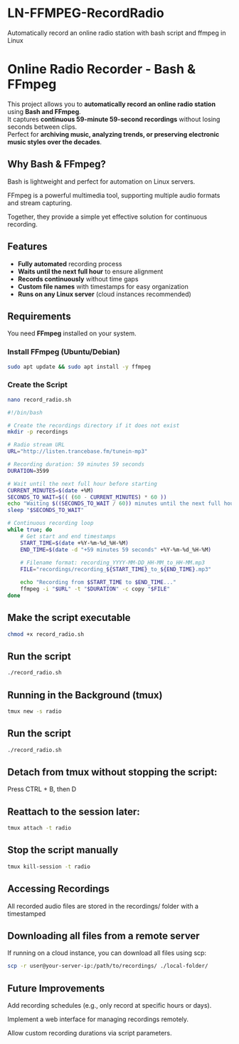# LN-FFMPEG-RecordRadio
Automatically record an online radio station with bash script and ffmpeg in Linux

# Online Radio Recorder - Bash & FFmpeg
This project allows you to **automatically record an online radio station** using **Bash and FFmpeg**.  
It captures **continuous 59-minute 59-second recordings** without losing seconds between clips.  
Perfect for **archiving music, analyzing trends, or preserving electronic music styles over the decades**.

## Why Bash & FFmpeg?
Bash is lightweight and perfect for automation on Linux servers.

FFmpeg is a powerful multimedia tool, supporting multiple audio formats and stream capturing.

Together, they provide a simple yet effective solution for continuous recording.

## Features
- **Fully automated** recording process
- **Waits until the next full hour** to ensure alignment
- **Records continuously** without time gaps
- **Custom file names** with timestamps for easy organization
- **Runs on any Linux server** (cloud instances recommended)

## Requirements
You need **FFmpeg** installed on your system.

### **Install FFmpeg (Ubuntu/Debian)**
```bash
sudo apt update && sudo apt install -y ffmpeg
```

### **Create the Script**

```bash
nano record_radio.sh
```

```bash
#!/bin/bash

# Create the recordings directory if it does not exist
mkdir -p recordings

# Radio stream URL
URL="http://listen.trancebase.fm/tunein-mp3"

# Recording duration: 59 minutes 59 seconds
DURATION=3599

# Wait until the next full hour before starting
CURRENT_MINUTES=$(date +%M)
SECONDS_TO_WAIT=$(( (60 - CURRENT_MINUTES) * 60 ))
echo "Waiting $((SECONDS_TO_WAIT / 60)) minutes until the next full hour..."
sleep "$SECONDS_TO_WAIT"

# Continuous recording loop
while true; do
    # Get start and end timestamps
    START_TIME=$(date +%Y-%m-%d_%H-%M)
    END_TIME=$(date -d "+59 minutes 59 seconds" +%Y-%m-%d_%H-%M)
    
    # Filename format: recording_YYYY-MM-DD_HH-MM_to_HH-MM.mp3
    FILE="recordings/recording_${START_TIME}_to_${END_TIME}.mp3"

    echo "Recording from $START_TIME to $END_TIME..."
    ffmpeg -i "$URL" -t "$DURATION" -c copy "$FILE"
done
```

## Make the script executable
```bash
chmod +x record_radio.sh
```

## Run the script
```bash
./record_radio.sh
```

## Running in the Background (tmux)
```bash
tmux new -s radio
```
## Run the script
```bash
./record_radio.sh
```

## Detach from tmux without stopping the script: 

Press CTRL + B, then D

## Reattach to the session later: 
```bash
tmux attach -t radio
```

## Stop the script manually
```bash
tmux kill-session -t radio
```

## Accessing Recordings
All recorded audio files are stored in the recordings/ folder with a timestamped

## Downloading all files from a remote server
If running on a cloud instance, you can download all files using scp: 
```bash
scp -r user@your-server-ip:/path/to/recordings/ ./local-folder/
```

## Future Improvements
Add recording schedules (e.g., only record at specific hours or days).

Implement a web interface for managing recordings remotely.

Allow custom recording durations via script parameters.
